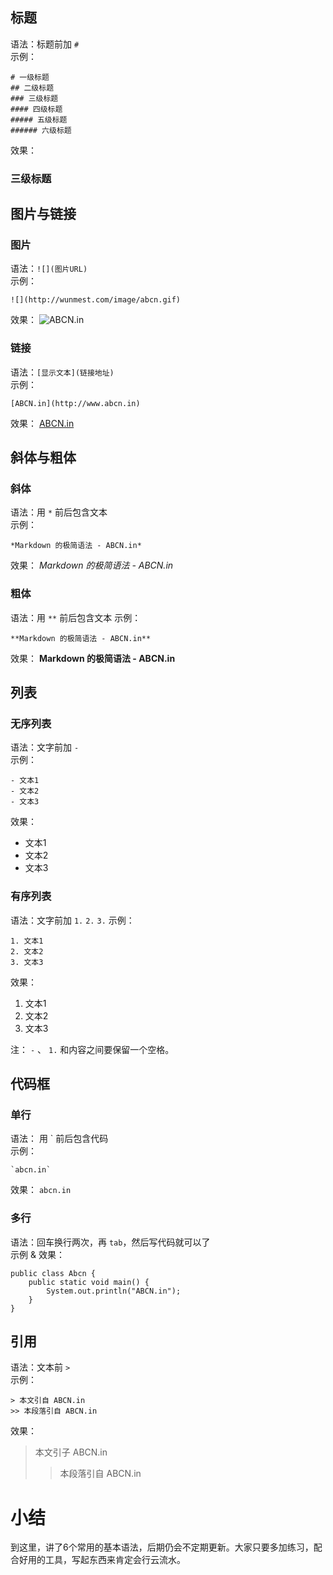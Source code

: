 ## 标题
语法：标题前加 `#`  
示例：

	# 一级标题
	## 二级标题
	### 三级标题
	#### 四级标题
	##### 五级标题
	###### 六级标题

效果：
### 三级标题

## 图片与链接
### 图片
语法：`![](图片URL)`  
示例：

	![](http://wunmest.com/image/abcn.gif)  

效果：
![ABCN.in](http://wunmest.com/image/abcn.gif)

### 链接
语法：`[显示文本](链接地址)`  
示例：

	[ABCN.in](http://www.abcn.in)  

效果：
[ABCN.in](http://www.abcn.in)

## 斜体与粗体
### 斜体
语法：用 `*` 前后包含文本  
示例：

	*Markdown 的极简语法 - ABCN.in*  

效果：
*Markdown 的极简语法 - ABCN.in*

### 粗体
语法：用 `**` 前后包含文本
示例：

	**Markdown 的极简语法 - ABCN.in**  

效果：
**Markdown 的极简语法 - ABCN.in**


## 列表
### 无序列表
语法：文字前加 `-`  
示例：

	- 文本1
	- 文本2
	- 文本3  

效果：

- 文本1
- 文本2
- 文本3

### 有序列表
语法：文字前加 `1.` `2.` `3.`
示例：

	1. 文本1
	2. 文本2
	3. 文本3

效果：

1. 文本1
2. 文本2
3. 文本3

注： `-` 、 `1.` 和内容之间要保留一个空格。


## 代码框
### 单行
语法： 用 \` 前后包含代码  
示例：

	`abcn.in`

效果：
`abcn.in`

### 多行
语法：回车换行两次，再 `tab`，然后写代码就可以了  
示例 & 效果：

	public class Abcn {
		public static void main() {
			System.out.println("ABCN.in");
		}
	}

## 引用
语法：文本前 `>`  
示例：

	> 本文引自 ABCN.in
	>> 本段落引自 ABCN.in

效果：
> 本文引子 ABCN.in
> > 本段落引自 ABCN.in


# 小结
到这里，讲了6个常用的基本语法，后期仍会不定期更新。大家只要多加练习，配合好用的工具，写起东西来肯定会行云流水。

